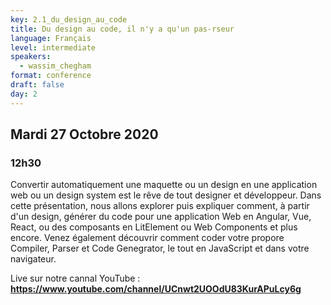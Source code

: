 ```yaml
---
key: 2.1_du_design_au_code
title: Du design au code, il n'y a qu'un pas-rseur
language: Français
level: intermediate
speakers:
  - wassim_chegham
format: conference
draft: false
day: 2
---
```


## Mardi 27 Octobre 2020
### 12h30


Convertir automatiquement une maquette ou un design en une application web ou un design system est le rêve de tout designer et développeur. Dans cette présentation, nous allons explorer puis expliquer comment, à partir d'un design, générer du code pour une application Web en Angular, Vue, React, ou des composants en LitElement ou Web Components et plus encore. Venez également découvrir comment coder votre propore Compiler, Parser et Code Genegrator, le tout en JavaScript et dans votre navigateur.


Live sur notre cannal YouTube : 
**https://www.youtube.com/channel/UCnwt2UOOdU83KurAPuLcy6g**